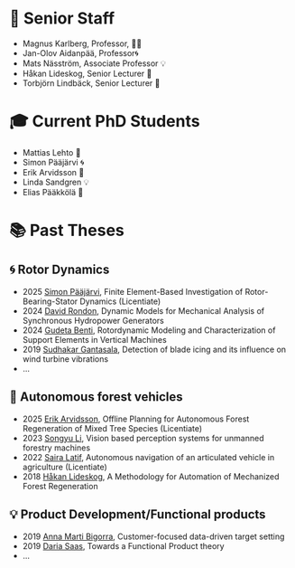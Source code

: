 # 🔬 Senior Staff

- Magnus Karlberg, Professor, 🚜💡
- Jan-Olov Aidanpää, Professor🌀 
- Mats Näsström, Associate Professor 💡
- Håkan Lideskog, Senior Lecturer 🚜
- Torbjörn Lindbäck, Senior Lecturer 🚜

# 🎓 Current PhD Students

- Mattias Lehto 🚜
- Simon Pääjärvi 🌀 
- Erik Arvidsson 🚜
- Linda Sandgren 💡
- Elias Pääkkölä 🚜


# 📚 Past Theses
## 🌀 Rotor Dynamics
- 2025 [Simon Pääjärvi](https://urn.kb.se/resolve?urn=urn:nbn:se:ltu:diva-111534), Finite Element-Based Investigation of Rotor-Bearing-Stator Dynamics (Licentiate)
- 2024 [David Rondon](https://urn.kb.se/resolve?urn=urn:nbn:se:ltu:diva-105169), Dynamic Models for Mechanical Analysis of Synchronous Hydropower Generators
- 2024 [Gudeta Benti](https://urn.kb.se/resolve?urn=urn:nbn:se:ltu:diva-105194), Rotordynamic Modeling and Characterization of Support Elements in Vertical Machines
- 2019 [Sudhakar Gantasala](https://urn.kb.se/resolve?urn=urn:nbn:se:ltu:diva-76460), Detection of blade icing and its influence on wind turbine vibrations
- ...

## 🚜 Autonomous forest vehicles
- 2025 [Erik Arvidsson](https://urn.kb.se/resolve?urn=urn:nbn:se:ltu:diva-112256), Offline Planning for Autonomous Forest Regeneration of Mixed Tree Species (Licentiate)
- 2023 [Songyu Li](https://urn.kb.se/resolve?urn=urn:nbn:se:ltu:diva-101829), Vision based perception systems for unmanned forestry machines
- 2022 [Saira Latif](https://urn.kb.se/resolve?urn=urn:nbn:se:ltu:diva-92246), Autonomous navigation of an articulated vehicle in agriculture (Licentiate)
- 2018 [Håkan Lideskog](https://urn.kb.se/resolve?urn=urn:nbn:se:ltu:diva-68031), A Methodology for Automation of Mechanized Forest Regeneration

## 💡 Product Development/Functional products
- 2019 [Anna Marti Bigorra](https://urn.kb.se/resolve?urn=urn:nbn:se:ltu:diva-72655), Customer-focused data-driven target setting
- 2019 [Daria Saas](https://urn.kb.se/resolve?urn=urn:nbn:se:ltu:diva-73246), Towards a Functional Product theory
- ...
